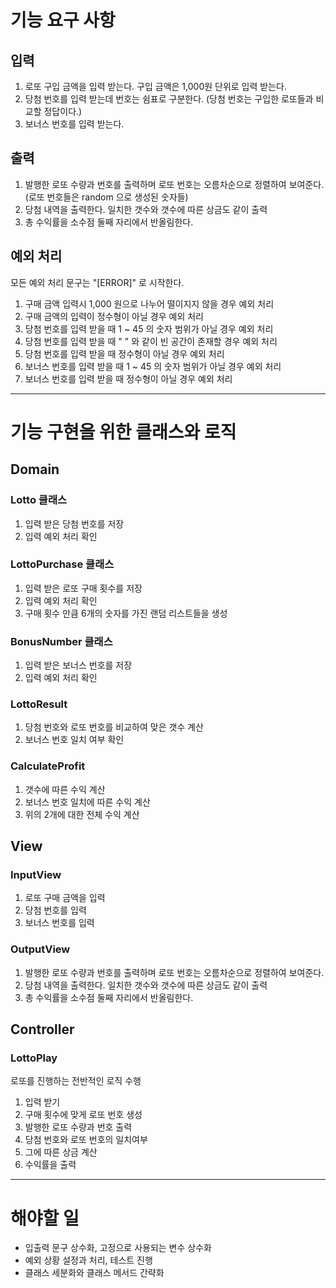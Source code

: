 # 기능 요구 사항

## 입력
1. 로또 구입 금액을 입력 받는다. 구입 금액은 1,000원 단위로 입력 받는다. 
2. 당첨 번호를 입력 받는데 번호는 쉼표로 구분한다. (당첨 번호는 구입한 로또들과 비교할 정답이다.)
3. 보너스 번호를 입력 받는다.

## 출력
1. 발행한 로또 수량과 번호를 출력하며 로또 번호는 오름차순으로 정렬하여 보여준다. (로또 번호들은 random 으로 생성된 숫자들)
2. 당첨 내역을 출력한다. 일치한 갯수와 갯수에 따른 상금도 같이 출력
3. 총 수익률을 소수점 둘째 자리에서 반올림한다.

## 예외 처리
모든 예외 처리 문구는 "[ERROR]" 로 시작한다.
1. 구매 금액 입력시 1,000 원으로 나누어 떨이지지 않을 경우 예외 처리
2. 구매 금액의 입력이 정수형이 아닐 경우 예외 처리
3. 당첨 번호를 입력 받을 때 1 ~ 45 의 숫자 범위가 아닐 경우 예외 처리
4. 당첨 번호를 입력 받을 때 " " 와 같이 빈 공간이 존재할 경우 예외 처리
5. 당첨 번호를 입력 받을 때 정수형이 아닐 경우 예외 처리
6. 보너스 번호를 입력 받을 때 1 ~ 45 의 숫자 범위가 아닐 경우 예외 처리
7. 보너스 번호를 입력 받을 때 정수형이 아닐 경우 예외 처리


---


# 기능 구현을 위한 클래스와 로직

## Domain
### Lotto 클래스
1. 입력 받은 당첨 번호를 저장
2. 입력 예외 처리 확인 

### LottoPurchase 클래스
1. 입력 받은 로또 구매 횟수를 저장
2. 입력 예외 처리 확인
3. 구매 횟수 만큼 6개의 숫자를 가진 랜덤 리스트들을 생성

### BonusNumber 클래스
1. 입력 받은 보너스 번호를 저장
2. 입력 예외 처리 확인

### LottoResult
1. 당첨 번호와 로또 번호를 비교하여 맞은 갯수 계산
2. 보너스 번호 일치 여부 확인

### CalculateProfit
1. 갯수에 따른 수익 계산
2. 보너스 번호 일치에 따른 수익 계산
3. 위의 2개에 대한 전체 수익 계산


## View
### InputView
1. 로또 구매 금액을 입력
2. 당첨 번호를 입력
3. 보너스 번호를 입력

### OutputView
1. 발행한 로또 수량과 번호를 출력하며 로또 번호는 오름차순으로 정렬하여 보여준다.
2. 당첨 내역을 출력한다. 일치한 갯수와 갯수에 따른 상금도 같이 출력
3. 총 수익률을 소수점 둘째 자리에서 반올림한다.


## Controller
### LottoPlay
로또를 진행하는 전반적인 로직 수행
1. 입력 받기
2. 구매 횟수에 맞게 로또 번호 생성
3. 발행한 로또 수량과 번호 출력
4. 당첨 번호와 로또 번호의 일치여부
5. 그에 따른 상금 계산
6. 수익률을 출력

---
# 해야할 일
- 입출력 문구 상수화, 고정으로 사용되는 변수 상수화
- 예외 상황 설정과 처리, 테스트 진행
- 클래스 세분화와 클래스 메서드 간략화
